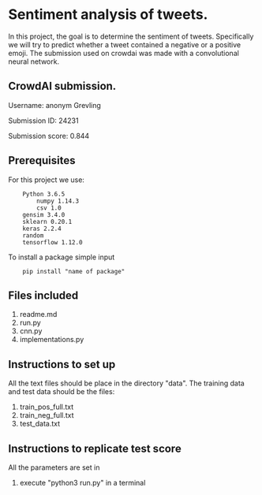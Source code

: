 # Sentiment analysis of tweets.
In this project, the goal is to determine the sentiment of tweets. Specifically we will try to predict whether a tweet contained a negative or a positive emoji. The submission used on crowdai was made with a convolutional neural network.

## CrowdAI submission.
Username: anonym Grevling

Submission ID: 24231 

Submission score: 0.844
## Prerequisites

For this project we use:

```
	Python 3.6.5
        numpy 1.14.3
        csv 1.0
	gensim 3.4.0
	sklearn 0.20.1
	keras 2.2.4
	random  
	tensorflow 1.12.0
```

To install a package simple input
~~~~
	pip install "name of package"
~~~~

## Files included

1. readme.md
2. run.py
3. cnn.py
4. implementations.py

## Instructions to set up
All the text files should be place in the directory "data". 
The training data and test data should be the files: 

1. train_pos_full.txt
2. train_neg_full.txt
3. test_data.txt

## Instructions to replicate test score
All the parameters are set in
1. execute "python3 run.py" in a terminal
